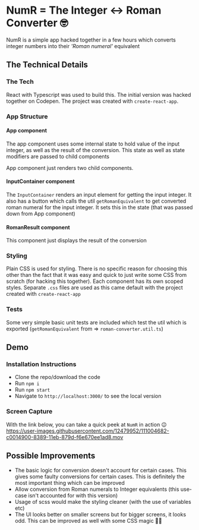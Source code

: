 # NumR = The Integer <-> Roman Converter 🤓
NumR is a simple app hacked together in a few hours which converts integer numbers into their _'Roman numeral'_ equivalent

## The Technical Details

### The Tech
React with Typescript was used to build this. The initial version was hacked together on Codepen. The project was created with `create-react-app`.

### App Structure

#### App component
The app component uses some internal state to hold value of the input integer, as well as the result of the conversion. This state as well as state modifiers are passed to child components

App component just renders two child components.

#### InputContainer component
The `InputContainer` renders an input element for getting the input integer. It also has a button which calls the util `getRomanEquivalent` to get converted roman numeral for the input integer. It sets this in the state (that was passed down from App component)

#### RomanResult component
This component just displays the result of the conversion

### Styling
Plain CSS is used for styling. There is no specific reason for choosing this other than the fact that it was easy and quick to just write some CSS from scratch (for hacking this together).
Each component has its own scoped styles. Separate `.css` files are used as this came default with the project created with `create-react-app`

### Tests
Some very simple basic unit tests are included which test the util which is exported (`getRomanEquivalent` from => `roman-converter.util.ts`)

## Demo
### Installation Instructions
- Clone the repo/download the code
- Run `npm i`
- Run `npm start`
- Navigate to `http://localhost:3000/` to see the local version

### Screen Capture
With the link below, you can take a quick peek at `NumR` in action 😉  
https://user-images.githubusercontent.com/12479952/111004682-c0014900-8389-11eb-879d-f6e670ee1ad8.mov

## Possible Improvements
- The basic logic for conversion doesn't account for certain cases. This gives some faulty conversions for certain cases. This is definitely the most important thing which can be improved
- Allow conversion from Roman numerals to Integer equivalents (this use-case isn't accounted for with this version)
- Usage of scss would make the styling cleaner (with the use of variables etc)
- The UI looks better on smaller screens but for bigger screens, it looks odd. This can be improved as well with some CSS magic 👩‍💻
